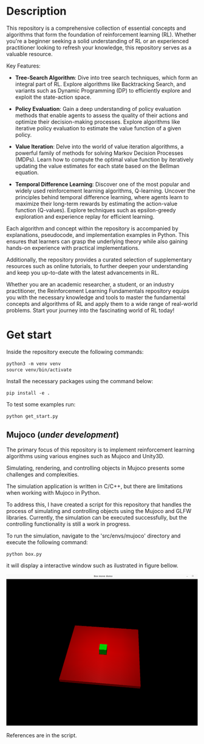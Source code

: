 # Description
This repository is a comprehensive collection of essential concepts and algorithms that form the foundation of reinforcement learning (RL). Whether you're a beginner seeking a solid understanding of RL or an experienced practitioner looking to refresh your knowledge, this repository serves as a valuable resource.

Key Features:

- **Tree-Search Algorithm**: Dive into tree search techniques, which form an integral part of RL. Explore algorithms like Backtracking Search, and variants such as Dynamic Programming (DP) to efficiently explore and exploit the state-action space.

- **Policy Evaluation**: Gain a deep understanding of policy evaluation methods that enable agents to assess the quality of their actions and optimize their decision-making processes. Explore algorithms like iterative policy evaluation to estimate the value function of a given policy.

- **Value Iteration**: Delve into the world of value iteration algorithms, a powerful family of methods for solving Markov Decision Processes (MDPs). Learn how to compute the optimal value function by iteratively updating the value estimates for each state based on the Bellman equation.

- **Temporal Difference Learning**: Discover one of the most popular and widely used reinforcement learning algorithms, Q-learning. Uncover the principles behind temporal difference learning, where agents learn to maximize their long-term rewards by estimating the action-value function (Q-values). Explore techniques such as epsilon-greedy exploration and experience replay for efficient learning.

Each algorithm and concept within the repository is accompanied by explanations, pseudocode, and implementation examples in Python. This ensures that learners can grasp the underlying theory while also gaining hands-on experience with practical implementations.

Additionally, the repository provides a curated selection of supplementary resources such as online tutorials, to further deepen your understanding and keep you up-to-date with the latest advancements in RL.

Whether you are an academic researcher, a student, or an industry practitioner, the Reinforcement Learning Fundamentals repository equips you with the necessary knowledge and tools to master the fundamental concepts and algorithms of RL and apply them to a wide range of real-world problems. Start your journey into the fascinating world of RL today!


# Get start
Inside the repository execute the following commands:
```
python3 -m venv venv
source venv/bin/activate
```

Install the necessary packages using the command below:

```
pip install -e .
```

To test some examples run:
```
python get_start.py
```

## Mujoco (***under development***)
The primary focus of this repository is to implement reinforcement learning algorithms using various engines such as Mujoco and Unity3D.

Simulating, rendering, and controlling objects in Mujoco presents some challenges and complexities.

The simulation application is written in C/C++, but there are limitations when working with Mujoco in Python.

To address this, I have created a script for this repository that handles the process of simulating and controlling objects using the Mujoco and GLFW libraries. Currently, the simulation can be executed successfully, but the controlling functionality is still a work in progress.

To run the simulation, navigate to the 'src/envs/mujoco' directory and execute the following command:

```
python box.py
```

it will display a interactive window such as ilustrated in figure bellow.

![Box simulation](/images/box.png)

References are in the script.

